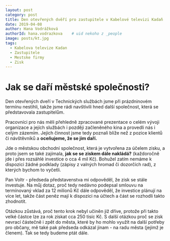 ```yaml
---
layout: post
category: post
title: Den otevřených dvěří pro zastupitele v Kabelové televizi Kadaň   
date: 2019-04-08
author: Hana Vodrážková
authorId: hana.vodrazkova    # uid nekoho z _people
image: posts/kt.jpg
tags:
  - Kabelova televize Kadan
  - Zastupitele
  - Mestske firmy
  - Zisk
---
```


# Jak se daří městské společnosti? 


Den otevřených dveří v Technických službách jsme při prázdninovém termínu nestihli, takže jsme rádi navštívili hned další společnost, která se představovala zastupitelům.

Pracovníci pro nás měli přehledně zpracované prezentace o celém vývoji organizace a jejích službách i později začleněného kina a provedli nás i celým zázemím. Jejich činnost jsme tedy poznali blíže než z pozice klientů či návštěvníků a **oceňujeme, že se jim daří.**

Jde o městskou obchodní společnost, která je vytvořena za účelem zisku, a proto jsem se také zajímala, **jak se se ziskem dále nakládá?** (každoročně jde i přes rozsáhlé investice o cca 4 mil Kč). Bohužel zatím nemáme k dispozici žádné podklady (zápisy z valných hromad či dozorčích rad), z kterých bychom to vyčetli. 

Pan Voltr - předseda představenstva mi odpověděl, že zisk se stále investuje. Na můj dotaz, proč tedy nedávno podepsal smlouvu na termínovaný vklad za 12 milionů Kč dále odpověděl, že investice plánují na více let, takže část peněz mají k dispozici na účtech a část se rozhodli takto zhodnotit. 

Otázkou zůstává, proč tento krok nebyl učiněn již dříve, protože při takto velké částce lze za rok získat cca 250 tisíc Kč.
S další otázkou proč se zisk nevrací částečně i zpět do města, které by ho mohlo využít na další potřeby pro občany, mě také pak předseda odkázal jinam - na radu města (jejímž je členem). Tak se tedy budeme ptát dále.
 


 
